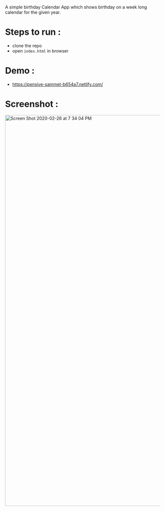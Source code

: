 A simple birthday Calendar App which shows birthday on a week long calendar for the given year.

# Steps to run :
- clone the repo
- open `index.html` in browser


# Demo :
- <https://pensive-sammet-b654a7.netlify.com/>


# Screenshot :

<img width="1275" alt="Screen Shot 2020-02-26 at 7 34 04 PM" src="https://user-images.githubusercontent.com/14325407/75352257-786b6480-58cf-11ea-917b-2168259e4abb.png">
